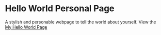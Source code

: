 Hello World Personal Page
=========================

A stylish and personable webpage to tell the world about yourself. View the [My Hello World Page](https://aaronmcalinden.github.io/Personal-Page/personalpage.html)